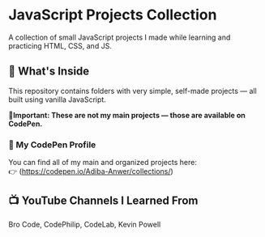 # JavaScript Projects Collection

A collection of small JavaScript projects I made while learning and practicing HTML, CSS, and JS.

## 📁 What's Inside

This repository contains folders with very simple, self-made projects — all built using vanilla JavaScript.



**🔔Important: These are not my main projects — those are available on CodePen.**

### 🔗 My CodePen Profile
You can find all of my main and organized projects here:  
👉 (https://codepen.io/Adiba-Anwer/collections/)

## 📺 YouTube Channels I Learned From
Bro Code, CodePhilip, CodeLab, Kevin Powell
